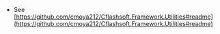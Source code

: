 ﻿- See [https://github.com/cmoya212/Cflashsoft.Framework.Utilities#readme](https://github.com/cmoya212/Cflashsoft.Framework.Utilities#readme)